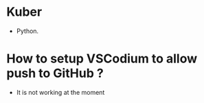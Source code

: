 # Kuber

- Python. 

# How to setup VSCodium to allow push to GitHub ? 

- It is not working at the moment 


